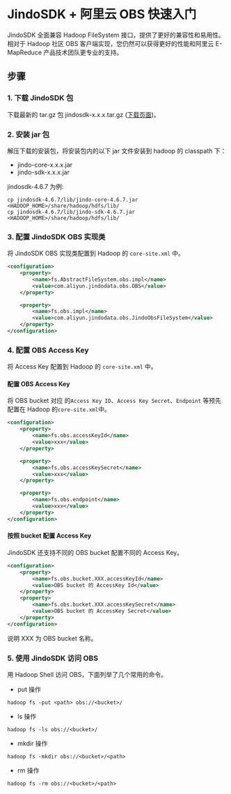# JindoSDK + 阿里云 OBS 快速入门

JindoSDK 全面兼容 Hadoop FileSystem 接口，提供了更好的兼容性和易用性。
相对于 Hadoop 社区 OBS 客户端实现，您仍然可以获得更好的性能和阿里云 E-MapReduce 产品技术团队更专业的支持。

## 步骤

### 1. 下载 JindoSDK 包
下载最新的 tar.gz 包 jindosdk-x.x.x.tar.gz ([下载页面](/docs/user/4.x/jindodata_download.md))。

### 2. 安装 jar 包
解压下载的安装包，将安装包内的以下 jar 文件安装到 hadoop 的 classpath 下：
* jindo-core-x.x.x.jar
* jindo-sdk-x.x.x.jar

jindosdk-4.6.7 为例:
```
cp jindosdk-4.6.7/lib/jindo-core-4.6.7.jar <HADOOP_HOME>/share/hadoop/hdfs/lib/
cp jindosdk-4.6.7/lib/jindo-sdk-4.6.7.jar <HADOOP_HOME>/share/hadoop/hdfs/lib/
```

### 3. 配置 JindoSDK OBS 实现类

将 JindoSDK OBS 实现类配置到 Hadoop 的 `core-site.xml` 中。

```xml
<configuration>
    <property>
        <name>fs.AbstractFileSystem.obs.impl</name>
        <value>com.aliyun.jindodata.obs.OBS</value>
    </property>

    <property>
        <name>fs.obs.impl</name>
        <value>com.aliyun.jindodata.obs.JindoObsFileSystem</value>
    </property>
</configuration>
```

### 4. 配置 OBS Access Key

将 Access Key 配置到 Hadoop 的 `core-site.xml` 中。

#### 配置 OBS Access Key

将 OBS bucket 对应 的`Access Key ID`、`Access Key Secret`、`Endpoint` 等预先配置在 Hadoop 的`core-site.xml`中。
```xml
<configuration>
    <property>
        <name>fs.obs.accessKeyId</name>
        <value>xxx</value>
    </property>

    <property>
        <name>fs.obs.accessKeySecret</name>
        <value>xxx</value>
    </property>

    <property>
        <name>fs.obs.endpoint</name>
        <value>xxx</value>
    </property>
</configuration>
```

#### 按照 bucket 配置 Access Key

JindoSDK 还支持不同的 OBS bucket 配置不同的 Access Key。

```xml
<configuration>
    <property>
        <name>fs.obs.bucket.XXX.accessKeyId</name>
        <value>OBS bucket 的 AccessKey Id</value>
    </property>
    <property>
        <name>fs.obs.bucket.XXX.accessKeySecret</name>
        <value>OBS bucket 的 AccessKey Secret</value>
    </property>
</configuration>
```
说明 XXX 为 OBS bucket 名称。

### 5. 使用 JindoSDK 访问 OBS
用 Hadoop Shell 访问 OBS，下面列举了几个常用的命令。

* put 操作
```
hadoop fs -put <path> obs://<bucket>/
```

* ls 操作
```
hadoop fs -ls obs://<bucket>/
```

* mkdir 操作
```
hadoop fs -mkdir obs://<bucket>/<path>
```

* rm 操作
```
hadoop fs -rm obs://<bucket>/<path>
```
